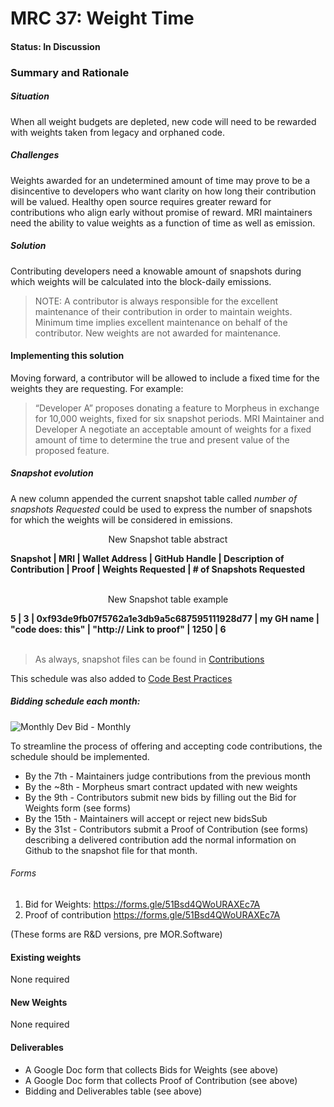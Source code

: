 # MRC 37: Weight Time 
#### Status: In Discussion
### Summary and Rationale
##### Situation
When all weight budgets are depleted, new code will need to be rewarded with weights taken from legacy and orphaned code.
##### Challenges 
Weights awarded for an undetermined amount of time may prove to be a disincentive to developers who want clarity on how long their contribution will be valued.
Healthy open source requires greater reward for contributions who align early without promise of reward.
MRI maintainers need the ability to value weights as a function of time as well as emission. 
##### Solution 
Contributing developers need a knowable amount of snapshots during which weights will be calculated into the block-daily emissions.

> NOTE:  A contributor is always responsible for the excellent maintenance of their contribution in order to maintain weights.  Minimum time implies excellent maintenance on behalf of the contributor.  New weights are not awarded for maintenance.    
#### Implementing this solution 

Moving forward, a contributor will be allowed to include a fixed time for the weights they are requesting. For example:

> “Developer A” proposes donating a feature to Morpheus in exchange for 10,000 weights, fixed for six snapshot periods.
> MRI Maintainer and Developer A negotiate an acceptable amount of weights for a fixed amount of time to determine the true and present value of the proposed feature. 

##### Snapshot evolution

A new column appended the current snapshot table called _number of snapshots Requested_ could be used to express the number of snapshots for which the weights will be considered in emissions.  

<p align="center">New Snapshot table abstract</p>
<b>Snapshot | MRI | Wallet Address | GitHub Handle | Description of Contribution | Proof  | Weights Requested | # of Snapshots Requested</b>
<br><br>
<p align="center">New Snapshot table example</p>
<b>5 | 3 | 0xf93de9fb07f5762a1e3db9a5c687595111928d77 | my GH name | "code does: this" | "http:// Link to proof" | 1250 | 6</b>
<br><br>

> As always, snapshot files can be found in [Contributions](https://github.com/MorpheusAIs/Docs/tree/main/Contributions)

This schedule was also added to [Code Best Practices](https://github.com/MorpheusAIs/Docs/blob/main/!KEYDOCS%20README%20FIRST!/Code%20Providers/Code%20Contributor%20Best%20Practices.md)


##### Bidding schedule each month:

![Monthly Dev Bid - Monthly](https://github.com/MorpheusAIs/MRC/assets/76454555/b4c42782-ca45-4a87-9583-12357cab2e85)

To streamline the process of offering and accepting code contributions, the schedule should be implemented.

- By the 7th - Maintainers judge contributions from the previous month
- By the ~8th - Morpheus smart contract updated with new weights
- By the 9th - Contributors submit new bids by filling out the Bid for Weights form (see forms) 
- By the 15th - Maintainers will accept or reject new bidsSub
- By the 31st - Contributors submit a Proof of Contribution (see forms) describing a delivered contribution add the normal information on Github to the snapshot file for that month.


###### Forms
1. Bid for Weights:  https://forms.gle/51Bsd4QWoURAXEc7A
2. Proof of contribution  https://forms.gle/51Bsd4QWoURAXEc7A
   
(These forms are R&D versions, pre MOR.Software)

#### Existing weights
None required
#### New Weights
None required
#### Deliverables
- A Google Doc form that collects Bids for Weights (see above)
- A Google Doc form that collects Proof of Contribution (see above)
- Bidding and Deliverables table (see above)
